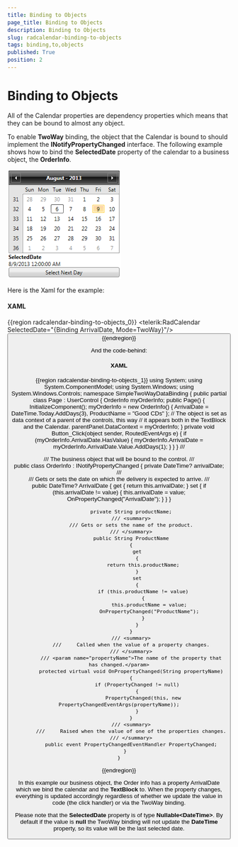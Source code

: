 ```yaml
---
title: Binding to Objects
page_title: Binding to Objects
description: Binding to Objects
slug: radcalendar-binding-to-objects
tags: binding,to,objects
published: True
position: 2
---
```


# Binding to Objects

All of the Calendar properties are dependency properties which means that they can be bound to almost any object.

To enable __TwoWay__ binding, the object that the Calendar is bound to should implement the __INotifyPropertyChanged__ interface. The following example shows how to bind the __SelectedDate__ property of the calendar to a business object, the __OrderInfo__.

![calendar basics display Mode 1](images/calendar_basics_displayMode1.png)

Here is the Xaml for the example:

#### __XAML__

{{region radcalendar-binding-to-objects_0}}
	<UserControl x:Class="SimpleTwoWayDataBinding.Page"
	    xmlns="http://schemas.microsoft.com/winfx/2006/xaml/presentation" 
	    xmlns:x="http://schemas.microsoft.com/winfx/2006/xaml" 
	    xmlns:telerik="http://schemas.telerik.com/2008/xaml/presentation"
	    MinWidth="400" MinHeight="300">
	    <Grid x:Name="LayoutRoot" Background="White">
	        <StackPanel x:Name="parentPanel" Width="250">
	            <telerik:RadCalendar SelectedDate="{Binding ArrivalDate, Mode=TwoWay}"/>
	            <TextBlock FontWeight="Bold"
	                       Text="SelectedDate" />
	            <TextBlock Text="{Binding ArrivalDate}" />
	            <Button Content="Select Next Day" Click="Button_Click"/>
	        </StackPanel>
	    </Grid>
	</UserControl>
{{endregion}}

And the code-behind:

#### __XAML__

{{region radcalendar-binding-to-objects_1}}
	using System;
	using System.ComponentModel;
	using System.Windows;
	using System.Windows.Controls;
	namespace SimpleTwoWayDataBinding
	{
	    public partial class Page : UserControl
	    {
	        OrderInfo myOrderInfo;
	        public Page()
	        {
	            InitializeComponent();
	            myOrderInfo = new OrderInfo()
	            {
	                ArrivalDate = DateTime.Today.AddDays(3),
	                ProductName = "Good CDs"
	            };
	            // The object is set as data context of a parent of the controls, this way 
	            // it appears both in the TextBlock and the Calendar.
	            parentPanel.DataContext = myOrderInfo;
	        }
	        private void Button_Click(object sender, RoutedEventArgs e)
	        {
	            if (myOrderInfo.ArrivalDate.HasValue)
	            {
	                myOrderInfo.ArrivalDate = myOrderInfo.ArrivalDate.Value.AddDays(1);
	            }
	        }
	    }
	    /// <summary>
	    /// The business object that will be bound to the control.
	    /// </summary>
	    public class OrderInfo : INotifyPropertyChanged
	    {
	        private DateTime? arrivalDate;
	        /// <summary>
	        /// Gets or sets the date on which the delivery is expected to arrive.
	        /// </summary>
	        public DateTime? ArrivalDate
	        {
	            get
	            {
	                return this.arrivalDate;
	            }
	            set
	            {
	                if (this.arrivalDate != value)
	                {
	                    this.arrivalDate = value;
	                    OnPropertyChanged("ArrivalDate");
	                }
	            }
	        }
	
	        private String productName;
	        /// <summary>
	        /// Gets or sets the name of the product.
	        /// </summary>
	        public String ProductName
	        {
	            get
	            {
	                return this.productName;
	            }
	            set
	            {
	                if (this.productName != value)
	                {
	                    this.productName = value;
	                    OnPropertyChanged("ProductName");
	                }
	            }
	        }
	        /// <summary>
	        ///     Called when the value of a property changes.
	        /// </summary>
	        /// <param name="propertyName">The name of the property that has changed.</param>
	        protected virtual void OnPropertyChanged(String propertyName)
	        {
	            if (PropertyChanged != null)
	            {
	                PropertyChanged(this, new PropertyChangedEventArgs(propertyName));
	            }
	        }
	        /// <summary>
	        ///     Raised when the value of one of the properties changes.
	        /// </summary>
	        public event PropertyChangedEventHandler PropertyChanged;
	    }
	}
{{endregion}}

In this example our business object, the Order info has a property ArrivalDate which we bind the calendar and the __TextBlock__ to. When the property changes, everything is updated accordingly regardless of whether we update the value in code (the click handler) or via the TwoWay binding.

Please note that the __SelectedDate__ property is of type __Nullable\<DateTime\>__.  By default if the value is __null__ the TwoWay binding will not update the __DateTime__ property, so its value will be the last selected date.
